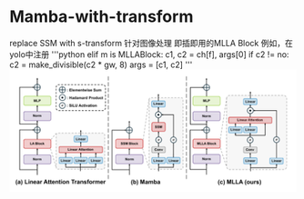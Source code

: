 # Mamba-with-transform
replace SSM with s-transform
针对图像处理 即插即用的MLLA Block
例如，在yolo中注册
'''python
elif m is MLLABlock:
  c1, c2 = ch[f], args[0]
  if c2 != no:
    c2 = make_divisible(c2 * gw, 8)
  args = [c1, c2]
'''
![Image text](https://github.com/ZHjiuang/Mamba-with-transform/blob/main/mlla.png)
